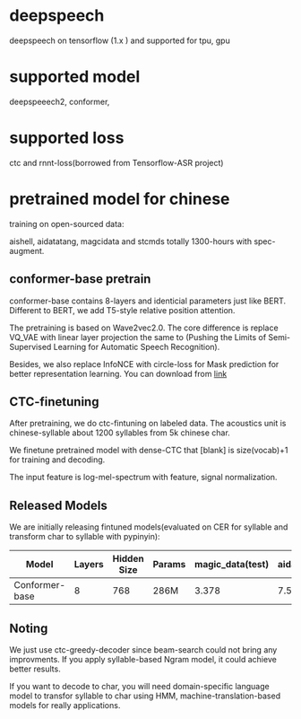 # deepspeech
deepspeech on tensorflow (1.x ) and supported for tpu, gpu

# supported model
deepspeeech2, conformer, 

# supported loss
ctc and rnnt-loss(borrowed from Tensorflow-ASR project)

# pretrained model for chinese
training on open-sourced data:

aishell, aidatatang, magcidata and stcmds totally 1300-hours
with spec-augment.

## conformer-base pretrain
conformer-base contains 8-layers and identicial parameters just like BERT.
Different to BERT, we add T5-style relative position attention.

The pretraining is based on Wave2vec2.0. The core difference is replace VQ_VAE with linear layer projection the same to (Pushing the Limits of Semi-Supervised Learning for Automatic Speech Recognition).

Besides, we also replace InfoNCE with circle-loss for Mask prediction for better representation learning.
You can download from
[link](https://drive.google.com/file/d/1srnWCrrLdiR4kepB_3fBFcVlGbfAAFfY/view?usp=sharing)


## CTC-finetuning
After pretraining, we do ctc-fintuning on labeled data. The acoustics unit is chinese-syllable about 1200 syllables from 5k chinese char.

We finetune pretrained model with dense-CTC that [blank] is size(vocab)+1
for training and decoding.

The input feature is log-mel-spectrum with feature, signal normalization.

## Released Models
We are initially releasing fintuned models(evaluated on CER for syllable and transform char to syllable with pypinyin):

| Model | Layers | Hidden Size | Params | magic_data(test)| aidatatang(test)| thchs_30(test) | Download |
| --- | --- | --- | --- | ---  | --- |---  | --- |
| Conformer-base | 8 | 768 | 286M | 3.378| 7.544| 11.997  | [link](https://drive.google.com/file/d/1B_suFqxt2pWgzFeRb_CwEv-YtmWVioVW/view?usp=sharing) |

## Noting

We just use ctc-greedy-decoder since beam-search could not bring any improvments. If you apply syllable-based Ngram model, it could achieve better results.

If you want to decode to char, you will need domain-specific language model to transfor syllable to char using HMM, machine-translation-based models for really applications.


